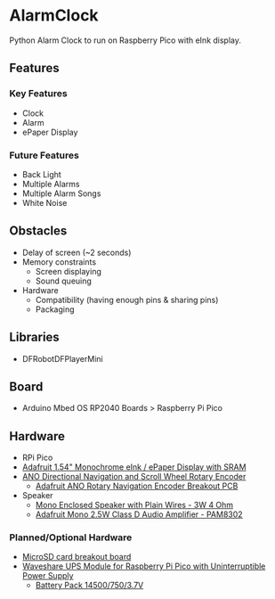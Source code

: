 # AlarmClock
Python Alarm Clock to run on Raspberry Pico with eInk display.


## Features

### Key Features

- Clock
- Alarm
- ePaper Display


### Future Features
- Back Light
- Multiple Alarms
- Multiple Alarm Songs
- White Noise


## Obstacles
- Delay of screen (~2 seconds)
- Memory constraints
	- Screen displaying
	- Sound queuing
- Hardware 
	- Compatibility (having enough pins & sharing pins)
	- Packaging


## Libraries
- DFRobotDFPlayerMini


## Board
- Arduino Mbed OS RP2040 Boards > Raspberry Pi Pico


## Hardware
- RPi Pico
- [Adafruit 1.54" Monochrome eInk / ePaper Display with SRAM](https://www.adafruit.com/product/4196)
- [ANO Directional Navigation and Scroll Wheel Rotary Encoder](https://www.adafruit.com/product/5001)
	- [Adafruit ANO Rotary Navigation Encoder Breakout PCB](https://www.adafruit.com/product/5221)
- Speaker
	- [Mono Enclosed Speaker with Plain Wires - 3W 4 Ohm](https://www.adafruit.com/product/4445)
	- [Adafruit Mono 2.5W Class D Audio Amplifier - PAM8302](https://www.adafruit.com/product/2130)

### Planned/Optional Hardware
- [MicroSD card breakout board](https://www.adafruit.com/product/254)
- [Waveshare UPS Module for Raspberry Pi Pico with Uninterruptible Power Supply](https://www.amazon.com/gp/product/B0919X1KGY)
	- [Battery Pack 14500/750/3.7V](https://www.amazon.com/gp/product/B09KRFKYMK/)
